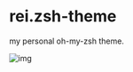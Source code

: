 # rei.zsh-theme
my personal oh-my-zsh theme.

![img](https://i.ibb.co/df9zv7Y/Screenshot-2022-04-05-11-31-31-1600x900.png)
